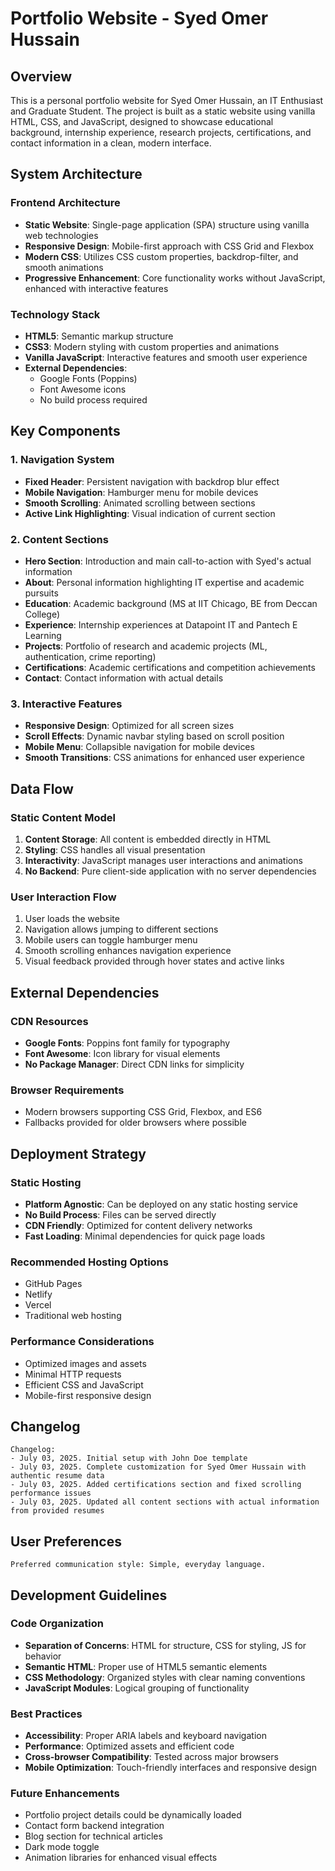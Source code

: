 # Portfolio Website - Syed Omer Hussain

## Overview

This is a personal portfolio website for Syed Omer Hussain, an IT Enthusiast and Graduate Student. The project is built as a static website using vanilla HTML, CSS, and JavaScript, designed to showcase educational background, internship experience, research projects, certifications, and contact information in a clean, modern interface.

## System Architecture

### Frontend Architecture
- **Static Website**: Single-page application (SPA) structure using vanilla web technologies
- **Responsive Design**: Mobile-first approach with CSS Grid and Flexbox
- **Modern CSS**: Utilizes CSS custom properties, backdrop-filter, and smooth animations
- **Progressive Enhancement**: Core functionality works without JavaScript, enhanced with interactive features

### Technology Stack
- **HTML5**: Semantic markup structure
- **CSS3**: Modern styling with custom properties and animations
- **Vanilla JavaScript**: Interactive features and smooth user experience
- **External Dependencies**: 
  - Google Fonts (Poppins)
  - Font Awesome icons
  - No build process required

## Key Components

### 1. Navigation System
- **Fixed Header**: Persistent navigation with backdrop blur effect
- **Mobile Navigation**: Hamburger menu for mobile devices
- **Smooth Scrolling**: Animated scrolling between sections
- **Active Link Highlighting**: Visual indication of current section

### 2. Content Sections
- **Hero Section**: Introduction and main call-to-action with Syed's actual information
- **About**: Personal information highlighting IT expertise and academic pursuits
- **Education**: Academic background (MS at IIT Chicago, BE from Deccan College)
- **Experience**: Internship experiences at Datapoint IT and Pantech E Learning
- **Projects**: Portfolio of research and academic projects (ML, authentication, crime reporting)
- **Certifications**: Academic certifications and competition achievements
- **Contact**: Contact information with actual details

### 3. Interactive Features
- **Responsive Design**: Optimized for all screen sizes
- **Scroll Effects**: Dynamic navbar styling based on scroll position
- **Mobile Menu**: Collapsible navigation for mobile devices
- **Smooth Transitions**: CSS animations for enhanced user experience

## Data Flow

### Static Content Model
1. **Content Storage**: All content is embedded directly in HTML
2. **Styling**: CSS handles all visual presentation
3. **Interactivity**: JavaScript manages user interactions and animations
4. **No Backend**: Pure client-side application with no server dependencies

### User Interaction Flow
1. User loads the website
2. Navigation allows jumping to different sections
3. Mobile users can toggle hamburger menu
4. Smooth scrolling enhances navigation experience
5. Visual feedback provided through hover states and active links

## External Dependencies

### CDN Resources
- **Google Fonts**: Poppins font family for typography
- **Font Awesome**: Icon library for visual elements
- **No Package Manager**: Direct CDN links for simplicity

### Browser Requirements
- Modern browsers supporting CSS Grid, Flexbox, and ES6
- Fallbacks provided for older browsers where possible

## Deployment Strategy

### Static Hosting
- **Platform Agnostic**: Can be deployed on any static hosting service
- **No Build Process**: Files can be served directly
- **CDN Friendly**: Optimized for content delivery networks
- **Fast Loading**: Minimal dependencies for quick page loads

### Recommended Hosting Options
- GitHub Pages
- Netlify
- Vercel
- Traditional web hosting

### Performance Considerations
- Optimized images and assets
- Minimal HTTP requests
- Efficient CSS and JavaScript
- Mobile-first responsive design

## Changelog

```
Changelog:
- July 03, 2025. Initial setup with John Doe template
- July 03, 2025. Complete customization for Syed Omer Hussain with authentic resume data
- July 03, 2025. Added certifications section and fixed scrolling performance issues
- July 03, 2025. Updated all content sections with actual information from provided resumes
```

## User Preferences

```
Preferred communication style: Simple, everyday language.
```

## Development Guidelines

### Code Organization
- **Separation of Concerns**: HTML for structure, CSS for styling, JS for behavior
- **Semantic HTML**: Proper use of HTML5 semantic elements
- **CSS Methodology**: Organized styles with clear naming conventions
- **JavaScript Modules**: Logical grouping of functionality

### Best Practices
- **Accessibility**: Proper ARIA labels and keyboard navigation
- **Performance**: Optimized assets and efficient code
- **Cross-browser Compatibility**: Tested across major browsers
- **Mobile Optimization**: Touch-friendly interfaces and responsive design

### Future Enhancements
- Portfolio project details could be dynamically loaded
- Contact form backend integration
- Blog section for technical articles
- Dark mode toggle
- Animation libraries for enhanced visual effects
